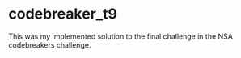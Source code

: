 # codebreaker_t9
This was my implemented solution to the final challenge in the NSA codebreakers challenge.
